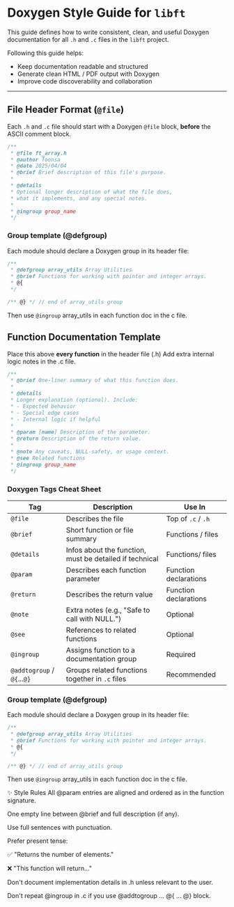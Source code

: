 # Doxygen Style Guide for `libft`

This guide defines how to write consistent, clean, and useful Doxygen documentation for all `.h` and `.c` files in the `libft` project.

Following this guide helps:
- Keep documentation readable and structured
- Generate clean HTML / PDF output with Doxygen
- Improve code discoverability and collaboration

---

## File Header Format (`@file`)

Each `.h` and `.c` file should start with a Doxygen `@file` block, **before** the ASCII comment block.

```c
/**
 * @file ft_array.h
 * @author Toonsa
 * @date 2025/04/04
 * @brief Brief description of this file's purpose.
 *
 * @details
 * Optional longer description of what the file does,
 * what it implements, and any special notes.
 *
 * @ingroup group_name
 */
```

### Group template (@defgroup)
Each module should declare a Doxygen group in its header file:

```c
/**
 * @defgroup array_utils Array Utilities
 * @brief Functions for working with pointer and integer arrays.
 * @{
 */

/** @} */ // end of array_utils group
```

Then use `@ingroup` array_utils in each function doc in the c file.

## Function Documentation Template

Place this above **every function** in the header file (.h)
Add extra internal logic notes in the .c file.

```c
/**
 * @brief One-liner summary of what this function does.
 *
 * @details
 * Longer explanation (optional). Include:
 * - Expected behavior
 * - Special edge cases
 * - Internal logic if helpful
 *
 * @param [name] Description of the parameter.
 * @return Description of the return value.
 *
 * @note Any caveats, NULL-safety, or usage context.
 * @see Related functions
 * @ingroup group_name
 */
```

### Doxygen Tags Cheat Sheet

| Tag                    | Description                                             | Use In                |
|------------------------|---------------------------------------------------------|------------------------|
| `@file`               | Describes the file                                       | Top of `.c` / `.h`    |
| `@brief`              | Short function or file summary                           | Functions / files     |
| `@details`            | Infos about the function, must be detailed if technical  | Functions/ files
| `@param`              | Describes each function parameter                        | Function declarations |
| `@return`             | Describes the return value                               | Function declarations |
| `@note`               | Extra notes (e.g., "Safe to call with NULL.")           | Optional              |
| `@see`                | References to related functions                          | Optional              |
| `@ingroup`            | Assigns function to a documentation group                | Required              |
| `@addtogroup` / `@{`...`@}` | Groups related functions together in `.c` files      | Recommended           |

### Group template (@defgroup)
Each module should declare a Doxygen group in its header file:

```c
/**
 * @defgroup array_utils Array Utilities
 * @brief Functions for working with pointer and integer arrays.
 * @{
 */

/** @} */ // end of array_utils group
```

Then use `@ingroup` array_utils in each function doc in the c file.

✨ Style Rules
All @param entries are aligned and ordered as in the function signature.

One empty line between @brief and full description (if any).

Use full sentences with punctuation.

Prefer present tense:

✅ "Returns the number of elements."

❌ "This function will return..."

Don't document implementation details in .h unless relevant to the user.

Don't repeat @ingroup in .c if you use @addtogroup ... @{ ... @} block.